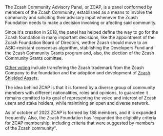 The Zcash Community Advisory Panel, or ZCAP, is a panel conformed by members of the Zcash Community, established as a means to involve the community and soliciting their advisory input whenever the Zcash Foundation needs to make a decision involving or afecting said community.

Since it's creation in 2018, the panel has helped define the way to go for the Zcash foundation in many important decisions, like the appointment of the Zcash Foundation Board of Directors, wether Zcash should move to an ASIC-resistant consensus algorithm, stablishing the Developers Fund and the Zcash Community Grants program and, also, the election of the Zcash Community Grants comittee.

[Other voting](https://vote.heliosvoting.org/helios/elections/cdc15aa6-6f75-11e8-b5e0-0e48ec97cebb/view) include transfering the Zcash trademark from the Zcash Company to the  foundation and the adoption and development of [Zcash Shielded Assets](https://vote.heliosvoting.org/helios/elections/5dd57b92-01ed-11ec-a0a8-ae3066fac55d/view).

The idea behind ZCAP is that it is formed by a diverse group of community members with different nationalities, roles and opinions, to guarantee it remains comitted to its goal of representing the voice and interest of Zcash users and stake holders, while maintining an open and diverse network.

As of october of 2023 ZCAP is formed by 188 members, and it is expanded frequently. Also, the Zcash Foundation has "expanded the eligibility criteria for ZCAP membership, including criteria that were suggested by members of the Zcash community".
